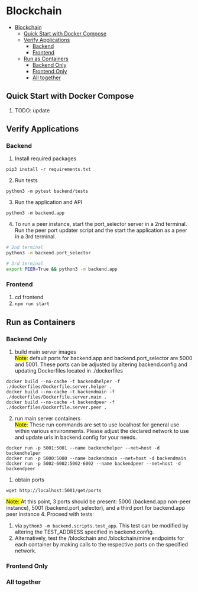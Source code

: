 # Blockchain

- [Blockchain](#blockchain)
  - [Quick Start with Docker Compose](#quick-start-with-docker-compose)
  - [Verify Applications](#verify-applications)
    - [Backend](#backend)
    - [Frontend](#frontend)
  - [Run as Containers](#run-as-containers)
    - [Backend Only](#backend-only)
    - [Frontend Only](#frontend-only)
    - [All together](#all-together)

## Quick Start with Docker Compose
1. TODO: update
## Verify Applications
### Backend
1. Install required packages
```
pip3 install -r requirements.txt
```
2. Run tests
```
python3 -m pytest backend/tests
```
3. Run the application and API
```
python3 -m backend.app
```
4. To run a peer instance, start the port_selector server in a 2nd terminal. Run the peer port updater script and the start the application as a peer in a 3rd terminal.
```sh
# 2nd terminal
python3 -m backend.port_selector

# 3rd terminal
export PEER=True && python3 -m backend.app
```
### Frontend
1. cd frontend
2. `npm run start`
## Run as Containers
### Backend Only
1. build main server images <br>
<mark>Note</mark>: default ports for backend.app and backend.port_selector are 5000 and 5001. These ports can be adjusted by altering backend.config and updating Dockerfiles located in ./dockerfiles
```
docker build --no-cache -t backendhelper -f ./dockerfiles/Dockerfile.server.helper .
docker build --no-cache -t backendmain -f ./dockerfiles/Dockerfile.server.main .
docker build --no-cache -t backendpeer -f ./dockerfiles/Dockerfile.server.peer .
```
2. run main server containers <br>
<mark>Note</mark>: These run commands are set to use localhost for general use within various environments. Please adjust the declared network to use and update urls in backend.config for your needs.
```
docker run -p 5001:5001 --name backendhelper --net=host -d backendhelper
docker run -p 5000:5000 --name backendmain --net=host -d backendmain
docker run -p 5002-6002:5002-6002 --name backendpeer --net=host -d backendpeer
```
1. obtain ports
```
wget http://localhost:5001/get/ports
```
<mark>Note: </mark> At this point, 3 ports should be present: 5000 (backend.app non-peer instance), 5001 (backend.port_selector), and a third port for backend.app peer instance
4. Proceed with tests:
   1. via `python3 -m backend.scripts.test_app`. This test can be modified by altering the TEST_ADDRESS specified in backend.config.
   2. Alternatively, test the /blockchain and /blockchain/mine endpoints for each container by making calls to the respective ports on the specified network.

### Frontend Only

### All together
